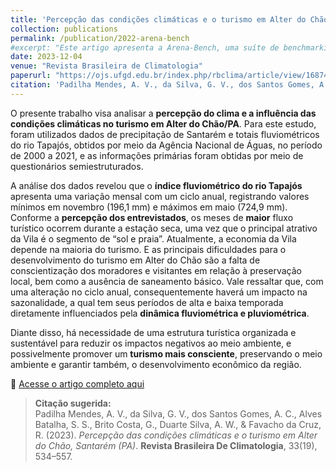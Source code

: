 ```yaml
---
title: 'Percepção das condições climáticas e o turismo em Alter do Chão, Santarém (PA)'
collection: publications
permalink: /publication/2022-arena-bench
#excerpt: "Este artigo apresenta a Arena-Bench, uma suíte de benchmarking para treinar, testar e avaliar planejadores de navegação em ambientes 3D altamente dinâmicos, com foco na comparação entre abordagens baseadas em modelos e aprendizado por reforço profundo (DRL)."
date: 2023-12-04
venue: "Revista Brasileira de Climatologia"
paperurl: "https://ojs.ufgd.edu.br/index.php/rbclima/article/view/16874"
citation: 'Padilha Mendes, A. V., da Silva, G. V., dos Santos Gomes, A. C., Alves Batalha, S. S., Brito Costa, G., Duarte Silva, A. W., & Favacho da Cruz, R. (2023). Percepção das condições climáticas e o turismo em Alter do Chão, Santarém (PA). <strong>Revista Brasileira De Climatologia</strong>, 33(19), 534–557.'
---
```


O presente trabalho visa analisar a **percepção do clima e a influência das condições climáticas no turismo em Alter do Chão/PA**. Para este estudo, foram utilizados dados de precipitação de Santarém e totais fluviométricos do rio Tapajós, obtidos por meio da Agência Nacional de Águas, no período de 2000 a 2021, e as informações primárias foram obtidas por meio de questionários semiestruturados. 

A análise dos dados revelou que o **índice fluviométrico do rio Tapajós** apresenta uma variação mensal com um ciclo anual, registrando valores mínimos em novembro (196,1 mm) e máximos em maio (724,9 mm). Conforme a **percepção dos entrevistados**, os meses de **maior** fluxo turístico ocorrem durante a estação seca, uma vez que o principal atrativo da Vila é o segmento de “sol e praia”. Atualmente, a economia da Vila depende na maioria do turismo. E as principais dificuldades para o desenvolvimento do turismo em Alter do Chão são a falta de conscientização dos moradores e visitantes em relação à preservação local, bem como a ausência de saneamento básico. Vale ressaltar que, com uma alteração no ciclo anual, consequentemente haverá um impacto na sazonalidade, a qual tem seus períodos de alta e baixa temporada diretamente influenciados pela **dinâmica fluviométrica e pluviométrica**. 

Diante disso, há necessidade de uma estrutura turística organizada e sustentável para reduzir os impactos negativos ao meio ambiente, e possivelmente promover um **turismo mais consciente**, preservando o meio ambiente e garantir também, o desenvolvimento econômico da região.

📎 [Acesse o artigo completo aqui](https://ojs.ufgd.edu.br/index.php/rbclima/article/view/16874)  

> **Citação sugerida:**  
> Padilha Mendes, A. V., da Silva, G. V., dos Santos Gomes, A. C., Alves Batalha, S. S., Brito Costa, G., Duarte Silva, A. W., & Favacho da Cruz, R. (2023). *Percepção das condições climáticas e o turismo em Alter do Chão, Santarém (PA)*. **Revista Brasileira De Climatologia**, 33(19), 534–557.
